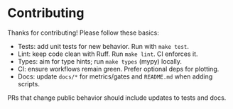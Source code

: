 # Contributing

Thanks for contributing! Please follow these basics:

- Tests: add unit tests for new behavior. Run with `make test`.
- Lint: keep code clean with Ruff. Run `make lint`. CI enforces it.
- Types: aim for type hints; run `make types` (mypy) locally.
- CI: ensure workflows remain green. Prefer optional deps for plotting.
- Docs: update `docs/*` for metrics/gates and `README.md` when adding scripts.

PRs that change public behavior should include updates to tests and docs.
